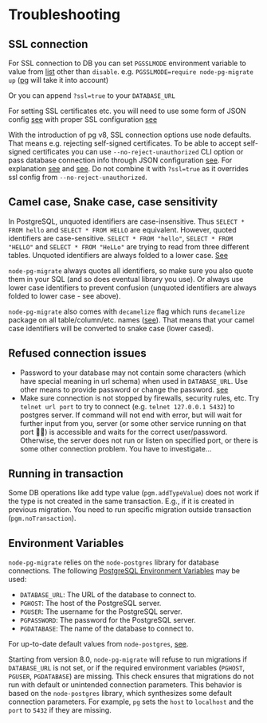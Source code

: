 # Troubleshooting

## SSL connection

For SSL connection to DB you can set `PGSSLMODE` environment variable to value from [list](https://www.postgresql.org/docs/current/static/libpq-connect.html#LIBPQ-CONNECT-SSLMODE) other than `disable`.
e.g. `PGSSLMODE=require node-pg-migrate up` ([pg](https://github.com/brianc/node-postgres/blob/main/CHANGELOG.md#v260) will take it into account)

Or you can append `?ssl=true` to your `DATABASE_URL`

For setting SSL certificates etc. you will need to use some form of JSON config [see](/cli)
with proper SSL configuration [see](https://node-postgres.com/features/ssl)

With the introduction of pg v8, SSL connection options use node defaults. That means e.g. rejecting self-signed
certificates. To be able to accept self-signed certificates you can use `--no-reject-unauthorized` CLI option
or pass database connection info through JSON configuration [see](/cli).
For explanation [see](https://node-postgres.com/announcements#2020-02-25) and [see](https://github.com/brianc/node-postgres/issues/2009).
Do not combine it with `?ssl=true` as it overrides ssl config from `--no-reject-unauthorized`.

## Camel case, Snake case, case sensitivity

In PostgreSQL, unquoted identifiers are case-insensitive. Thus `SELECT * FROM hello` and `SELECT * FROM HELLO` are equivalent.
However, quoted identifiers are case-sensitive. `SELECT * FROM "hello"`, `SELECT * FROM "HELLO"` and `SELECT * FROM "HeLLo"`
are trying to read from three different tables.
Unquoted identifiers are always folded to a lower case.
[See](https://www.postgresql.org/docs/current/sql-syntax-lexical.html#SQL-SYNTAX-IDENTIFIERS)

`node-pg-migrate` always quotes all identifiers, so make sure you also quote them in your SQL (and so does eventual library you use).
Or always use lower case identifiers to prevent confusion (unquoted identifiers are always folded to lower case - see above).

`node-pg-migrate` also comes with `decamelize` flag which runs `decamelize` package on all table/column/etc. names ([see](/cli#configuration)). That means that your camel case identifiers will be converted to snake case (lower cased).

## Refused connection issues

- Password to your database may not contain some characters (which have special meaning in url schema) when used in `DATABASE_URL`.
  Use other means to provide password or change the password. [see](https://github.com/salsita/node-pg-migrate/issues/439)
- Make sure connection is not stopped by firewalls, security rules, etc.
  Try `telnet url port` to try to connect (e.g. `telnet 127.0.0.1 5432`) to postgres server.
  If command will not end with error, but will wait for further input from you, server (or some other service running on that port :man_shrugging:) is accessible and waits for the correct user/password.
  Otherwise, the server does not run or listen on specified port, or there is some other connection problem. You have to investigate...

## Running in transaction

Some DB operations like add type value (`pgm.addTypeValue`) does not work if the type is not created in the same
transaction.
E.g., if it is created in previous migration.
You need to run specific migration outside transaction
(`pgm.noTransaction`).

## Environment Variables

`node-pg-migrate` relies on the `node-postgres` library for database connections. The following [PostgreSQL Environment Variables](https://www.postgresql.org/docs/9.1/libpq-envars.html) may be used:

- `DATABASE_URL`: The URL of the database to connect to.
- `PGHOST`: The host of the PostgreSQL server.
- `PGUSER`: The username for the PostgreSQL server.
- `PGPASSWORD`: The password for the PostgreSQL server.
- `PGDATABASE`: The name of the database to connect to.

For up-to-date default values from `node-postgres`, [see](https://github.com/brianc/node-postgres/blob/master/packages/pg/lib/defaults.js).

Starting from version 8.0, `node-pg-migrate` will refuse to run migrations if `DATABASE_URL` is not set, or if the required environment variables (`PGHOST`, `PGUSER`, `PGDATABASE`) are missing. This check ensures that migrations do not run with default or unintended connection parameters.
This behavior is based on the `node-postgres` library, which synthesizes some default connection parameters. For example, `pg` sets the `host` to `localhost` and the `port` to `5432` if they are missing.
